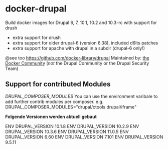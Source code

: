 # docker-drupal

Build docker images for Drupal 6, 7, 10.1, 10.2 and 10.3-rc with support for drush

* extra support for drush
* extra support for older drupal-6 (version 6.38), included d6lts patches
* extra support for apache with drupal in a subdir (drupal-6 only!)

@see too https://github.com/docker-library/drupal
Maintained by: [the Docker Community](https://github.com/docker-library/drupal) (*not* the Drupal Community or the Drupal Security Team)

## Support for contributed Modules

*DRUPAL_COMPOSER_MODULES*
You can use the environment varibale to add further contrib modules per composer.
e.g.
DRUPAL_COMPOSER_MODULES="drupal/ctools drupal/iframe"

**Folgende Versionen werden aktuell gebaut**

ENV DRUPAL_VERSION 10.1.8
ENV DRUPAL_VERSION 10.2.9
ENV DRUPAL_VERSION 10.3.6
ENV DRUPAL_VERSION 11.0.5
ENV DRUPAL_VERSION 6.60
ENV DRUPAL_VERSION 7.101
ENV DRUPAL_VERSION 9.5.11
